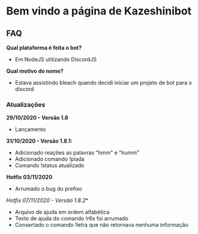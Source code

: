 # Bem vindo a página de Kazeshinibot

## FAQ

**Qual plataforma é feita o bot?**

* Em NodeJS utilizando DiscordJS

**Qual motivo do nome?**

* Estava assistindo bleach quando decidi iniciar um projeto de bot para o discord

### Atualizações

**29/10/2020 - Versão 1.8**

* Lançamento

**31/10/2020 - Versão 1.8.1:**

* Adicionado reações as palavras "hmm" e "humm"
* Adicionado comando !piada
* Comando !status atualizado

**Hotfix 03/11/2020**

* Arrumado o bug do prefixo

**Hotfix 07/11/2020* - Versão 1.8.2**

* Arquivo de ajuda em ordem alfabética
* Texto de ajuda do comando !r6s foi arrumado
* Consertado o comando !letra que não retornava nenhuma informação
